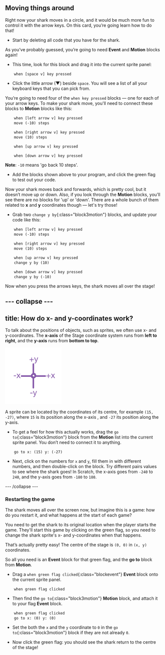 ## Moving things around

Right now your shark moves in a circle, and it would be much more fun to control it with the arrow keys. On this card, you’re going learn how to do that!

+ Start by deleting all code that you have for the shark.

As you’ve probably guessed, you’re going to need **Event** and **Motion** blocks again! 

+ This time, look for this block and drag it into the current sprite panel:

```blocks3
    when [space v] key pressed
```

+ Click the little arrow (▼) beside `space`. You will see a list of all your keyboard keys that you can pick from. 

You’re going to need four of the `when key pressed` blocks — one for each of your arrow keys. To make your shark move, you'll need to connect these blocks to **Motion** blocks like this: 

```blocks3
    when [left arrow v] key pressed
    move (-10) steps
```

```blocks3
    when [right arrow v] key pressed
    move (10) steps
```

```blocks3
    when [up arrow v] key pressed
```

```blocks3
    when [down arrow v] key pressed
```

**Note**: `-10` means 'go back 10 steps'.

+ Add the blocks shown above to your program, and click the green flag to test out your code.

Now your shark moves back and forwards, which is pretty cool, but it doesn’t move up or down. Also, if you look through the **Motion** blocks, you’ll see there are no blocks for 'up' or 'down'. There are a whole bunch of them related to **x** and **y** coordinates though — let's try those!

+ Grab two `change y by`{:class="block3motion"} blocks, and update your code like this: 

```blocks3
    when [left arrow v] key pressed
    move (-10) steps
```

```blocks3
    when [right arrow v] key pressed
    move (10) steps
```

```blocks3
    when [up arrow v] key pressed
    change y by (10)
```

```blocks3
    when [down arrow v] key pressed
    change y by (-10)
```

Now when you press the arrows keys, the shark moves all over the stage!

--- collapse ---
---
title: How do x- and y-coordinates work?
---

To talk about the positions of objects, such as sprites, we often use x- and y-coordinates. The **x-axis** of the Stage coordinate system runs from **left to right**, and the **y-axis** runs from **bottom to top**. 

![](images/moving3.png)

A sprite can be located by the coordinates of its centre, for example `(15, -27)`, where `15` is its position along the x-axis , and `-27` its position along the y-axis.

+ To get a feel for how this actually works, drag the `go to`{:class="block3motion"} block from the **Motion** list into the current sprite panel. You don’t need to connect it to anything. 

```blocks3
    go to x: (15) y: (-27)
```

+ Next, click on the numbers for `x` and `y`, fill them in with different numbers, and then double-click on the block. Try different pairs values to see where the shark goes! In Scratch, the x-axis goes from `-240` to `240`, and the y-axis goes from `-180` to `180`.

--- /collapse ---

### Restarting the game

The shark moves all over the screen now, but imagine this is a game: how do you restart it, and what happens at the start of each game?

You need to get the shark to its original location when the player starts the game. They'll start this game by clicking on the green flag, so you need to change the shark sprite's x- and y-coordinates when that happens.

That’s actually pretty easy! The centre of the stage is `(0, 0)` in `(x, y)` coordinates. 

So all you need is an **Event** block for that green flag, and the **go to** block from **Motion**. 

+ Drag a `when green flag clicked`{:class="blockevent"} **Event** block onto the current sprite panel.

```blocks3
    when green flag clicked
```

+ Then find the `go to`{:class="block3motion"} **Motion** block, and attach it to your flag **Event** block.

```blocks3
    when green flag clicked
    go to x: (0) y: (0)
```

+ Set the both the `x` and the `y` coordinate to `0` in the `go to`{:class="block3motion"} block if they are not already `0`. 

+ Now click the green flag: you should see the shark return to the centre of the stage!
